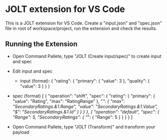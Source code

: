 # JOLT extension for VS Code

This is a JOLT extension for VS Code. Create a "input.json" and "spec.json" file in root of workspace/project, run the extension and check the results.

## Running the Extension

- Open Command Pallete, type "JOLT (Create input/spec)" to create input and spec

- Edit input and spec

  - input (format):
    {
      "rating": {
        "primary": {
          "value": 3
        },
        "quality": {
          "value": 3
        }
      }
    }

- spec (format)
    [
      {
        "operation": "shift",
        "spec": {
          "rating": {
            "primary": {
              "value": "Rating",
              "max": "RatingRange"
            },
            "*": {
              "max": "SecondaryRatings.&1.Range",
              "value": "SecondaryRatings.&1.Value",
              "$": "SecondaryRatings.&1.Id"
            }
          }
        }
      },
      {
        "operation": "default",
        "spec": {
          "Range": 5,
          "SecondaryRatings": {
            "*": {
              "Range": 5
            }
          }
        }
      }
    ]

- Open Command Pallete, type "JOLT (Transform)" and transform your payload